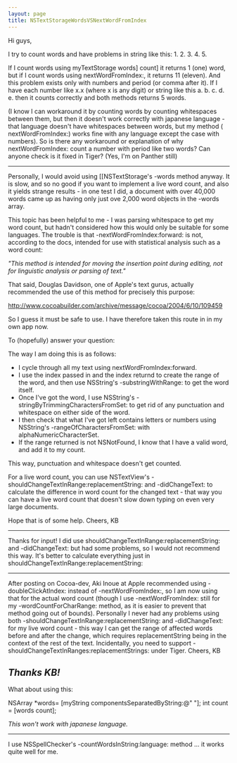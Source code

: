```yaml
---
layout: page
title: NSTextStorageWordsVSNextWordFromIndex
---
```




Hi guys,

I try to count words and have problems in string like this:     1. 2. 3. 4. 5.

If I count words using     myTextStorage words] count] it returns 1 (one) word, but if I count words using     nextWordFromIndex:, it returns 11 (eleven). And this problem exists only with numbers and period (or comma after it). If I have each number like x.x (where x is any digit) or string like this     a. b. c. d. e. then it counts correctly and both methods returns 5 words.

(I know I can workaround it by counting words by counting whitespaces between them, but then it doesn't work correctly with japanese language - that language doesn't have whitespaces between words, but my method (    nextWordFromIndex:) works fine with any language except the case with numbers). So is there any workaround or explanation of why     nextWordFromIndex: count a number with period like two words? Can anyone check is it fixed in Tiger? 
(Yes, I'm on Panther still)

----

Personally, I would avoid using [[NSTextStorage's -words method anyway. It is slow, and so no good if you want to implement a live word count, and also it yields strange results - in one test I did, a document with over 40,000 words came up as having only just ove 2,000 word objects in the -words array.

This topic has been helpful to me - I was parsing whitespace to get my word count, but hadn't considered how this would only be suitable for some languages. The trouble is that -nextWordFromIndex:forward: is not, according to the docs, intended for use with statistical analysis such as a word count:

*"This method is intended for moving the insertion
point during editing, not for linguistic analysis or
parsing of text."*

That said, Douglas Davidson, one of Apple's text gurus, actually recommended the use of this method for precisely this purpose:

http://www.cocoabuilder.com/archive/message/cocoa/2004/6/10/109459

So I guess it must be safe to use. I have therefore taken this route in in my own app now.

To (hopefully) answer your question:

The way I am doing this is as follows:


* I cycle through all my text using nextWordFromIndex:forward.
* I use the index passed in and the index returnd to create the range of the word, and then use NSString's -substringWithRange: to get the word itself.
* Once I've got the word, I use NSString's -stringByTrimmingCharactersFromSet: to get rid of any punctuation and whitespace on either side of the word.
* I then check that what I've got left contains letters or numbers using NSString's -rangeOfCharactersFromSet: with alphaNumericCharacterSet.
* If the range returned is not NSNotFound, I know that I have a valid word, and add it to my count.


This way, punctuation and whitespace doesn't get counted.

For a live word count, you can use NSTextView's -shouldChangeTextInRange:replacementString: and -didChangeText: to calculate the difference in word count for the changed text - that way you can have a live word count that doesn't slow down typing on even very large documents.

Hope that is of some help.
Cheers,
KB

----

Thanks for input! I did use     shouldChangeTextInRange:replacementString: and     -didChangeText: but had some problems, so I would not recommend this way. It's better to calculate everything just in     shouldChangeTextInRange:replacementString:

----

After posting on Cocoa-dev, Aki Inoue at Apple recommended using -doubleClickAtIndex: instead of -nextWordFromIndex:, so I am now using that for the actual word count (though I use -nextWordFromIndex: still for my -wordCountForCharRange: method, as it is easier to prevent that method going out of bounds). Personally I never had any problems using both -shouldChangeTextInRange:replacementString: and -didChangeText: for my live word count - this way I can get the range of affected words before and after the change, which requires replacementString being in the context of the rest of the text. Incidentally, you need to support -shouldChangeTextInRanges:replacementStrings: under Tiger.
Cheers,
KB

*Thanks KB!*
----
What about using this:

    
NSArray *words= [myString componentsSeparatedByString:@" "];
int count = [words count];


*This won't work with japanese language.*

----

I use NSSpellChecker's -countWordsInString:language: method ... it works quite well for me.

